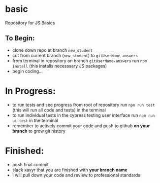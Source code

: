 # basic
Repository for JS Basics

## To Begin:
- clone down repo at branch `new_student`
- cut from current branch (`new_student`) to `gitUserName-answers`
- from terminal in repository on branch `gitUserName-answers` run `npm install` (this installs necesssary JS packages)
- begin coding...

# In Progress:
- to run tests and see progress from root of repository run `npm run test` (this will run all code and tests) in the terminal
- to run individual tests in the cypress testing user interface run `npm run ui-test` in the terminal 
- remember to actively commit your code and push to github <b>on your branch</b> to grow git history

# Finished:
- push final commit 
- slack xavyr that you are finished with <b>your branch name</b>
- I will pull down your code and review to professional standards